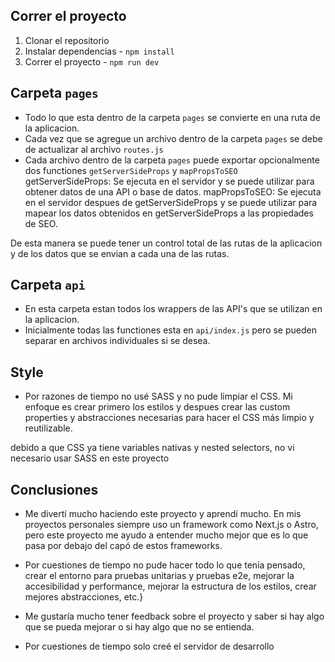 ## Correr el proyecto

1. Clonar el repositorio
2. Instalar dependencias - `npm install`
3. Correr el proyecto - `npm run dev`

## Carpeta `pages`

- Todo lo que esta dentro de la carpeta `pages` se convierte en una ruta de la aplicacion.
- Cada vez que se agregue un archivo dentro de la carpeta `pages` se debe de actualizar al archivo `routes.js`
- Cada archivo dentro de la carpeta `pages` puede exportar opcionalmente dos functiones `getServerSideProps` y `mapPropsToSEO`
getServerSideProps: Se ejecuta en el servidor y se puede utilizar para obtener datos de una API o base de datos.
mapPropsToSEO: Se ejecuta en el servidor despues de getServerSideProps y se puede utilizar para mapear los datos obtenidos en getServerSideProps a las propiedades de SEO.

De esta manera se puede tener un control total de las rutas de la aplicacion y de los datos que se envian a cada una de las rutas.

## Carpeta `api`

- En esta carpeta estan todos los wrappers de las API's que se utilizan en la aplicacion.
- Inicialmente todas las functiones esta en `api/index.js` pero se pueden separar en archivos individuales si se desea.

## Style

- Por razones de tiempo no usé SASS y no pude limpiar el CSS. Mi enfoque es crear primero los estilos y despues crear
las custom properties y abstracciones necesarias para hacer el CSS más limpio y reutilizable.

debido a que CSS ya tiene variables nativas y nested selectors, no vi necesario usar SASS en este proyecto

## Conclusiones

- Me divertí mucho haciendo este proyecto y aprendí mucho. En mis proyectos personales siempre uso un framework como Next.js o Astro, pero este proyecto me ayudo a entender mucho mejor que es lo que pasa por debajo del capó de estos frameworks.

- Por cuestiones de tiempo no pude hacer todo lo que tenía pensado, crear el entorno para pruebas unitarias y pruebas e2e, mejorar la accesibilidad y performance, mejorar la estructura de los estilos, crear mejores abstracciones, etc.}

- Me gustaría mucho tener feedback sobre el proyecto y saber si hay algo que se pueda mejorar o si hay algo que no se entienda.

- Por cuestiones de tiempo solo creé el servidor de desarrollo
